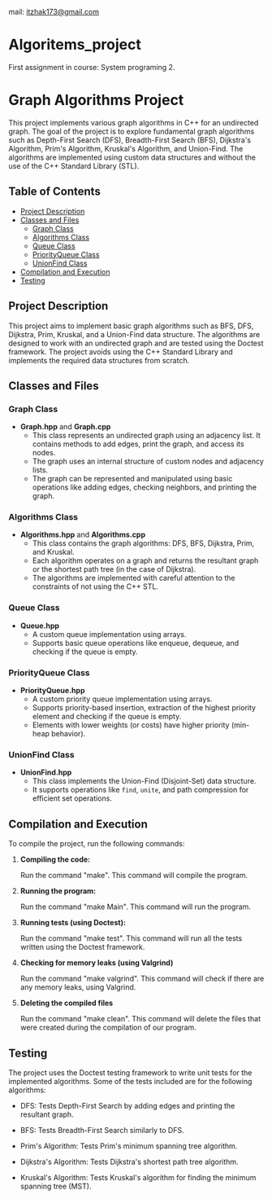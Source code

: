 mail: itzhak173@gmail.com

# Algoritems_project
First assignment in course: System programing 2.

# Graph Algorithms Project

This project implements various graph algorithms in C++ for an undirected graph. The goal of the project is to explore fundamental graph algorithms such as Depth-First Search (DFS), Breadth-First Search (BFS), Dijkstra's Algorithm, Prim's Algorithm, Kruskal's Algorithm, and Union-Find. The algorithms are implemented using custom data structures and without the use of the C++ Standard Library (STL).

## Table of Contents

- [Project Description](#project-description)
- [Classes and Files](#classes-and-files)
  - [Graph Class](#graph-class)
  - [Algorithms Class](#algorithms-class)
  - [Queue Class](#queue-class)
  - [PriorityQueue Class](#priorityqueue-class)
  - [UnionFind Class](#unionfind-class)
- [Compilation and Execution](#compilation-and-execution)
- [Testing](#testing)

## Project Description

This project aims to implement basic graph algorithms such as BFS, DFS, Dijkstra, Prim, Kruskal, and a Union-Find data structure. The algorithms are designed to work with an undirected graph and are tested using the Doctest framework. The project avoids using the C++ Standard Library and implements the required data structures from scratch.

## Classes and Files

### Graph Class

- **Graph.hpp** and **Graph.cpp**
  - This class represents an undirected graph using an adjacency list. It contains methods to add edges, print the graph, and access its nodes.
  - The graph uses an internal structure of custom nodes and adjacency lists.
  - The graph can be represented and manipulated using basic operations like adding edges, checking neighbors, and printing the graph.

### Algorithms Class

- **Algorithms.hpp** and **Algorithms.cpp**
  - This class contains the graph algorithms: DFS, BFS, Dijkstra, Prim, and Kruskal.
  - Each algorithm operates on a graph and returns the resultant graph or the shortest path tree (in the case of Dijkstra).
  - The algorithms are implemented with careful attention to the constraints of not using the C++ STL.

### Queue Class

- **Queue.hpp**
  - A custom queue implementation using arrays.
  - Supports basic queue operations like enqueue, dequeue, and checking if the queue is empty.
 
### PriorityQueue Class

- **PriorityQueue.hpp**
  - A  custom priority queue implementation using arrays.
  - Supports priority-based insertion, extraction of the highest priority element and checking if the queue is empty.
  - Elements with lower weights (or costs) have higher priority (min-heap behavior).

### UnionFind Class

- **UnionFind.hpp**
  - This class implements the Union-Find (Disjoint-Set) data structure.
  - It supports operations like `find`, `unite`, and path compression for efficient set operations.

## Compilation and Execution

To compile the project, run the following commands:

1. **Compiling the code:**
   
    Run the command "make".
    This command will compile the program.

3. **Running the program:**
   
    Run the command "make Main".
    This command will run the program.

4. **Running tests (using Doctest):**

    Run the command "make test".
    This command will run all the tests written using the Doctest framework.

5. **Checking for memory leaks (using Valgrind)**

    Run the command "make valgrind".
    This command will check if there are any memory leaks, using Valgrind.

6. **Deleting the compiled files**

    Run the command "make clean".
    This command will delete the files that were created during the compilation of our program.

## Testing

The project uses the Doctest testing framework to write unit tests for the implemented algorithms. Some of the tests included are for the following algorithms:

- DFS: Tests Depth-First Search by adding edges and printing the resultant graph.

- BFS: Tests Breadth-First Search similarly to DFS.

- Prim's Algorithm: Tests Prim's minimum spanning tree algorithm.

- Dijkstra's Algorithm: Tests Dijkstra's shortest path tree algorithm.

- Kruskal's Algorithm: Tests Kruskal's algorithm for finding the minimum spanning tree (MST).




